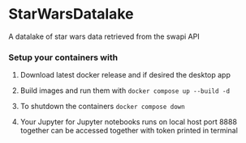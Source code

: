 # StarWarsDatalake
A datalake of star wars data retrieved from the swapi API


### Setup your containers with 

1. Download latest docker release and if desired the desktop app

2. Build images and run them with ```docker compose up --build -d```

3. To shutdown the containers ```docker compose down```

4. Your Jupyter for Jupyter notebooks runs on local host port 8888 together 
    can be accessed together with token printed in terminal


